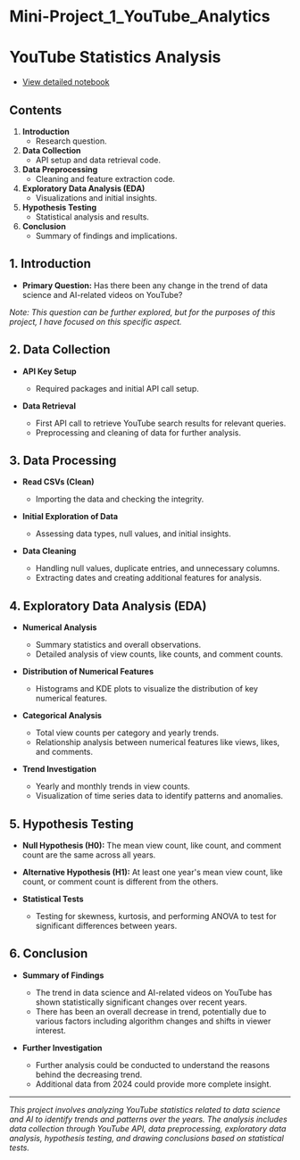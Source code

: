 # Mini-Project_1_YouTube_Analytics

# **YouTube Statistics Analysis**
- [View detailed notebook](./YouTube_Statistics_Analysis.ipynb)

## Contents

1. **Introduction**
    - Research question.
2. **Data Collection**
    - API setup and data retrieval code.
3. **Data Preprocessing**
    - Cleaning and feature extraction code.
4. **Exploratory Data Analysis (EDA)**
    - Visualizations and initial insights.
5. **Hypothesis Testing**
    - Statistical analysis and results.
6. **Conclusion**
    - Summary of findings and implications.

## **1. Introduction**

- **Primary Question:** Has there been any change in the trend of data science and AI-related videos on YouTube?

*Note: This question can be further explored, but for the purposes of this project, I have focused on this specific aspect.*

## **2. Data Collection**

- **API Key Setup**
    - Required packages and initial API call setup.

- **Data Retrieval**
    - First API call to retrieve YouTube search results for relevant queries.
    - Preprocessing and cleaning of data for further analysis.

## **3. Data Processing**

- **Read CSVs (Clean)**
    - Importing the data and checking the integrity.

- **Initial Exploration of Data**
    - Assessing data types, null values, and initial insights.

- **Data Cleaning**
    - Handling null values, duplicate entries, and unnecessary columns.
    - Extracting dates and creating additional features for analysis.

## **4. Exploratory Data Analysis (EDA)**

- **Numerical Analysis**
    - Summary statistics and overall observations.
    - Detailed analysis of view counts, like counts, and comment counts.

- **Distribution of Numerical Features**
    - Histograms and KDE plots to visualize the distribution of key numerical features.

- **Categorical Analysis**
    - Total view counts per category and yearly trends.
    - Relationship analysis between numerical features like views, likes, and comments.

- **Trend Investigation**
    - Yearly and monthly trends in view counts.
    - Visualization of time series data to identify patterns and anomalies.

## **5. Hypothesis Testing**

- **Null Hypothesis (H0):** The mean view count, like count, and comment count are the same across all years.
- **Alternative Hypothesis (H1):** At least one year's mean view count, like count, or comment count is different from the others.

- **Statistical Tests**
    - Testing for skewness, kurtosis, and performing ANOVA to test for significant differences between years.

## **6. Conclusion**

- **Summary of Findings**
    - The trend in data science and AI-related videos on YouTube has shown statistically significant changes over recent years.
    - There has been an overall decrease in trend, potentially due to various factors including algorithm changes and shifts in viewer interest.

- **Further Investigation**
    - Further analysis could be conducted to understand the reasons behind the decreasing trend.
    - Additional data from 2024 could provide more complete insight.

---

*This project involves analyzing YouTube statistics related to data science and AI to identify trends and patterns over the years. The analysis includes data collection through YouTube API, data preprocessing, exploratory data analysis, hypothesis testing, and drawing conclusions based on statistical tests.*


